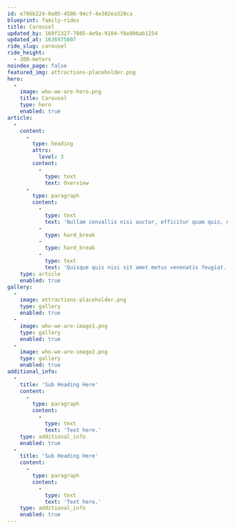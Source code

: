 ```yaml
---
id: e786b224-0a05-4586-94cf-4e302ea320ca
blueprint: family-rides
title: Carousel
updated_by: 169f1327-7085-4e9a-9104-f6e806ab1254
updated_at: 1636975807
ride_slug: carousel
ride_height:
  - 200-meters
noindex_page: false
featured_img: attractions-placeholder.png
hero:
  -
    image: who-we-are-hero.png
    title: Carousel
    type: hero
    enabled: true
article:
  -
    content:
      -
        type: heading
        attrs:
          level: 3
        content:
          -
            type: text
            text: Overview
      -
        type: paragraph
        content:
          -
            type: text
            text: 'Nullam convallis nisi auctor, efficitur quam quis, euismod mauris. Suspendisse sed pulvinar mauris. Pellentesque hendrerit felis tellus, ac hendrerit erat dapibus vitae. In pellentesque interdum justo, eget porta magna laoreet quis. Mauris est ligula, pulvinar ut luctus vel, egestas sit amet tellus.'
          -
            type: hard_break
          -
            type: hard_break
          -
            type: text
            text: 'Quisque quis nisi sit amet metus venenatis feugiat. Vestibulum in varius nunc. Mauris pharetra lacinia vulputate. Cras mollis leo eget consequat finibus. Sed aliquet enim sit amet efficitur condimentum. Ut varius interdum ex, ut.'
    type: article
    enabled: true
gallery:
  -
    image: attractions-placeholder.png
    type: gallery
    enabled: true
  -
    image: who-we-are-image1.png
    type: gallery
    enabled: true
  -
    image: who-we-are-image2.png
    type: gallery
    enabled: true
additional_info:
  -
    title: 'Sub Heading Here'
    content:
      -
        type: paragraph
        content:
          -
            type: text
            text: 'Text here.'
    type: additional_info
    enabled: true
  -
    title: 'Sub Heading Here'
    content:
      -
        type: paragraph
        content:
          -
            type: text
            text: 'Text here.'
    type: additional_info
    enabled: true
---
```

